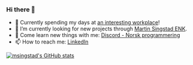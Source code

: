 ### Hi there 👋

- 🔭  Currently spending my days at <a href='https://www.kongsberg.com/no/careers/kongsberg-it/' target="_blank" rel="noopener noreferrer">an interesting workplace</a>!
- 👀  I’m currently looking for new projects through <a href='mailto:martin@smail.no?subject=Found you on GitHub and wanted to take a chat!'>Martin Singstad ENK</a>. 
- 🌱  Come learn new things with me: <a href='https://discord.gg/z5TXt2J' target="_blank" rel="noopener noreferrer">Discord - Norsk programmering</a>
- 📫  How to reach me: <a href='https://no.linkedin.com/in/msingstad' target="_blank" rel="noopener noreferrer">LinkedIn</a>

[![msingstad's GitHub stats](https://github-readme-stats.vercel.app/api?username=msingstad)](https://github.com/anuraghazra/github-readme-stats)
